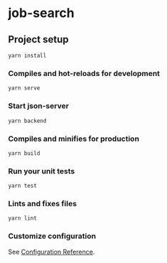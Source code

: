# job-search

## Project setup
```
yarn install
```

### Compiles and hot-reloads for development
```
yarn serve
```

### Start json-server
```
yarn backend
```

### Compiles and minifies for production
```
yarn build
```

### Run your unit tests
```
yarn test
```

### Lints and fixes files
```
yarn lint
```

### Customize configuration
See [Configuration Reference](https://cli.vuejs.org/config/).
